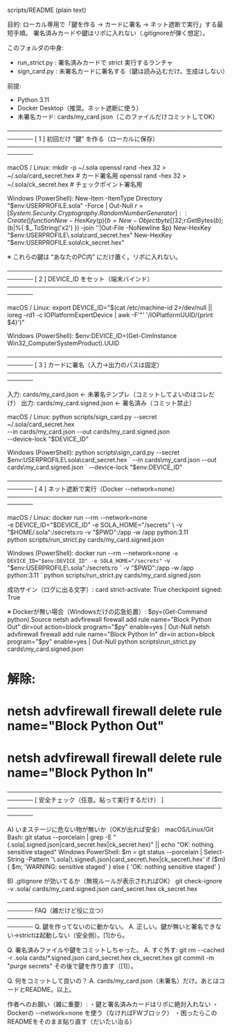 scripts/README (plain text)

目的:
  ローカル専用で「鍵を作る → カードに署名 → ネット遮断で実行」する最短手順。
  署名済みカードや鍵はリポに入れない（.gitignoreが弾く想定）。

このフォルダの中身:
  - run_strict.py : 署名済みカードで strict 実行するランチャ
  - sign_card.py  : 未署名カードに署名する（鍵は読み込むだけ。生成はしない）

前提:
  - Python 3.11
  - Docker Desktop（推奨。ネット遮断に使う）
  - 未署名カード: cards/my_card.json（このファイルだけコミットしてOK）

────────────────────────────────────────────────────────
[ 1 ] 初回だけ “鍵” を作る（ローカルに保存）
────────────────────────────────────────────────────────

macOS / Linux:
  mkdir -p ~/.sola
  openssl rand -hex 32 > ~/.sola/card_secret.hex    # カード署名用
  openssl rand -hex 32 > ~/.sola/ck_secret.hex      # チェックポイント署名用

Windows (PowerShell):
  New-Item -ItemType Directory "$env:USERPROFILE\.sola" -Force | Out-Null
  $r=[System.Security.Cryptography.RandomNumberGenerator]::Create()
  function New-HexKey($p){$b=New-Object byte[] 32;$r.GetBytes($b);($b|%{ $_.ToString('x2') }) -join ''|Out-File -NoNewline $p}
  New-HexKey "$env:USERPROFILE\.sola\card_secret.hex"
  New-HexKey "$env:USERPROFILE\.sola\ck_secret.hex"

※ これらの鍵は “あなたのPC内” にだけ置く。リポに入れない。

────────────────────────────────────────────────────────
[ 2 ] DEVICE_ID をセット（端末バインド）
────────────────────────────────────────────────────────

macOS / Linux:
  export DEVICE_ID="$(cat /etc/machine-id 2>/dev/null || ioreg -rd1 -c IOPlatformExpertDevice | awk -F'\"' '/IOPlatformUUID/{print $4}')"

Windows (PowerShell):
  $env:DEVICE_ID=(Get-CimInstance Win32_ComputerSystemProduct).UUID

────────────────────────────────────────────────────────
[ 3 ] カードに署名（入力→出力のパスは固定）
────────────────────────────────────────────────────────

入力:  cards/my_card.json           ← 未署名テンプレ（コミットしてよいのはコレだけ）
出力:  cards/my_card.signed.json    ← 署名済み（コミット禁止）

macOS / Linux:
  python scripts/sign_card.py --secret ~/.sola/card_secret.hex \
    --in cards/my_card.json --out cards/my_card.signed.json \
    --device-lock "$DEVICE_ID"

Windows (PowerShell):
  python scripts\sign_card.py --secret $env:USERPROFILE\.sola\card_secret.hex `
    --in cards\my_card.json --out cards\my_card.signed.json `
    --device-lock "$env:DEVICE_ID"

────────────────────────────────────────────────────────
[ 4 ] ネット遮断で実行（Docker --network=none）
────────────────────────────────────────────────────────

macOS / Linux:
  docker run --rm --network=none \
    -e DEVICE_ID="$DEVICE_ID" -e SOLA_HOME="/secrets" \
    -v "$HOME/.sola":/secrets:ro -v "$PWD":/app -w /app python:3.11 \
    python scripts/run_strict.py cards/my_card.signed.json

Windows (PowerShell):
  docker run --rm --network=none `
    -e DEVICE_ID="$env:DEVICE_ID" -e SOLA_HOME="/secrets" `
    -v "$env:USERPROFILE\.sola":/secrets:ro `
    -v "$PWD":/app -w /app python:3.11 `
    python scripts/run_strict.py cards/my_card.signed.json

成功サイン（ログに出る文字）:
  card strict-activate: True
  checkpoint signed: True

※ Dockerが無い場合（Windowsだけの応急処置）:
  $py=(Get-Command python).Source
  netsh advfirewall firewall add rule name="Block Python Out" dir=out action=block program="$py" enable=yes | Out-Null
  netsh advfirewall firewall add rule name="Block Python In"  dir=in  action=block program="$py" enable=yes | Out-Null
  python scripts\run_strict.py cards\my_card.signed.json
  # 解除:
  # netsh advfirewall firewall delete rule name="Block Python Out"
  # netsh advfirewall firewall delete rule name="Block Python In"

────────────────────────────────────────────────────────
[ 安全チェック（任意。貼って実行するだけ） ]
────────────────────────────────────────────────────────

A) いまステージに危ない物が無いか（OKが出れば安全）
  macOS/Linux/Git Bash:
    git status --porcelain | grep -E "(\.sola|\.signed\.json|card_secret\.hex|ck_secret\.hex)" || echo "OK: nothing sensitive staged"
  Windows PowerShell:
    $m = git status --porcelain | Select-String -Pattern '\.sola|\.signed\.json|card_secret\.hex|ck_secret\.hex'
    if ($m) { $m; 'WARNING: sensitive staged' } else { 'OK: nothing sensitive staged' }

B) .gitignore が効いてるか（無視ルールが表示されればOK）
  git check-ignore -v .sola/ cards/my_card.signed.json card_secret.hex ck_secret.hex

────────────────────────────────────────────────────────
FAQ（雑だけど役に立つ）
────────────────────────────────────────────────────────
Q. 鍵を作ってないのに動かない。
A. 正しい。鍵が無いと署名できない→strictは起動しない（安全側）。[1]から。

Q. 署名済みファイルや鍵をコミットしちゃった。
A. すぐ外す:
     git rm --cached -r .sola cards/*.signed.json card_secret.hex ck_secret.hex
     git commit -m "purge secrets"
   その後で鍵を作り直す（[1]）。

Q. 何をコミットして良いの？
A. cards/my_card.json（未署名）だけ。あとはコードとREADME。以上。

作者へのお願い（雑に重要）:
  ・鍵と署名済みカードはリポに絶対入れない
  ・Dockerの --network=none を使う（なければFWブロック）
  ・困ったらこのREADMEをそのまま貼り直す（だいたい治る）
